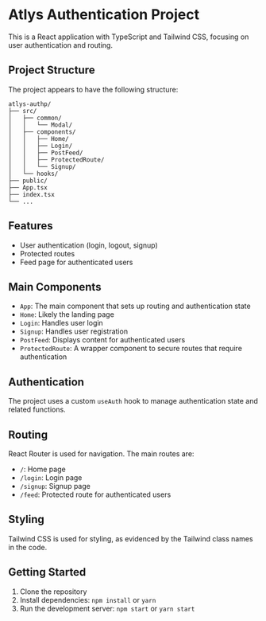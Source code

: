 # Atlys Authentication Project

This is a React application with TypeScript and Tailwind CSS, focusing on user authentication and routing.

## Project Structure

The project appears to have the following structure:

```
atlys-authp/
├── src/
│   ├── common/
│   │   └── Modal/
│   ├── components/
│   │   ├── Home/
│   │   ├── Login/
│   │   ├── PostFeed/
│   │   ├── ProtectedRoute/
│   │   └── Signup/
│   └── hooks/
├── public/
├── App.tsx
├── index.tsx
└── ...
```

## Features

- User authentication (login, logout, signup)
- Protected routes
- Feed page for authenticated users

## Main Components

- `App`: The main component that sets up routing and authentication state
- `Home`: Likely the landing page
- `Login`: Handles user login
- `Signup`: Handles user registration
- `PostFeed`: Displays content for authenticated users
- `ProtectedRoute`: A wrapper component to secure routes that require authentication

## Authentication

The project uses a custom `useAuth` hook to manage authentication state and related functions.

## Routing

React Router is used for navigation. The main routes are:

- `/`: Home page
- `/login`: Login page
- `/signup`: Signup page
- `/feed`: Protected route for authenticated users

## Styling

Tailwind CSS is used for styling, as evidenced by the Tailwind class names in the code.

## Getting Started

1. Clone the repository
2. Install dependencies: `npm install` or `yarn`
3. Run the development server: `npm start` or `yarn start`